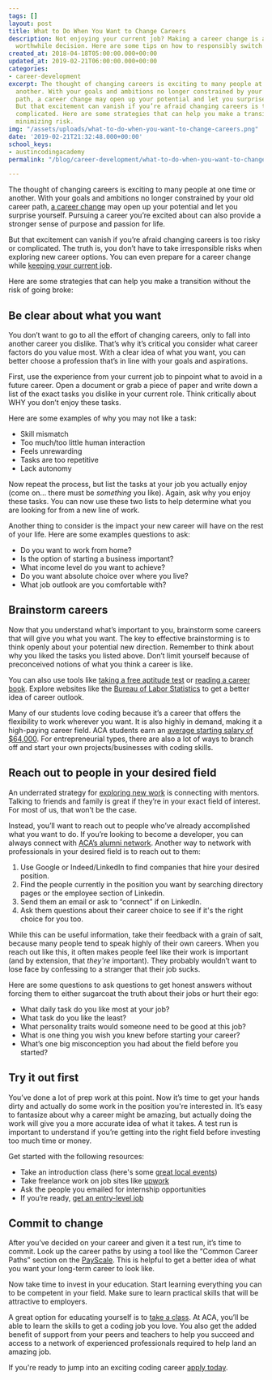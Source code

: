 ```yaml
---
tags: []
layout: post
title: What to Do When You Want to Change Careers
description: Not enjoying your current job? Making a career change is a scary but
  worthwhile decision. Here are some tips on how to responsibly switch careers.
created_at: 2018-04-18T05:00:00.000+00:00
updated_at: 2019-02-21T06:00:00.000+00:00
categories:
- career-development
excerpt: The thought of changing careers is exciting to many people at one time or
  another. With your goals and ambitions no longer constrained by your old career
  path, a career change may open up your potential and let you surprise yourself.
  But that excitement can vanish if you’re afraid changing careers is too risky or
  complicated. Here are some strategies that can help you make a transition while
  minimizing risk.
img: "/assets/uploads/what-to-do-when-you-want-to-change-careers.png"
date: '2019-02-21T21:32:48.000+00:00'
school_keys:
- austincodingacademy
permalink: "/blog/career-development/what-to-do-when-you-want-to-change-careers"

---
```

The thought of changing careers is exciting to many people at one time or another. With your goals and ambitions no longer constrained by your old career path, [a career change](https://austincodingacademy.com/blog/career-development/5-signs-you-need-to-make-a-career-change/) may open up your potential and let you surprise yourself. Pursuing a career you’re excited about can also provide a stronger sense of purpose and passion for life.

But that excitement can vanish if you’re afraid changing careers is too risky or complicated. The truth is, you don’t have to take irresponsible risks when exploring new career options. You can even prepare for a career change while [keeping your current job](https://austincodingacademy.com/courses/).

Here are some strategies that can help you make a transition without the risk of going broke:

## Be clear about what you want

You don’t want to go to all the effort of changing careers, only to fall into another career you dislike. That’s why it’s critical you consider what career factors do you value most. With a clear idea of what you want, you can better choose a profession that’s in line with your goals and aspirations.

First, use the experience from your current job to pinpoint what to avoid in a future career. Open a document or grab a piece of paper and write down a list of the exact tasks you dislike in your current role. Think critically about WHY you don’t enjoy these tasks.

Here are some examples of why you may not like a task:

* Skill mismatch
* Too much/too little human interaction
* Feels unrewarding
* Tasks are too repetitive
* Lack autonomy

Now repeat the process, but list the tasks at your job you actually enjoy (come on... there must be _something_ you like). Again, ask why you enjoy these tasks. You can now use these two lists to help determine what you are looking for from a new line of work.

Another thing to consider is the impact your new career will have on the rest of your life. Here are some examples questions to ask:

* Do you want to work from home?
* Is the option of starting a business important?
* What income level do you want to achieve?
* Do you want absolute choice over where you live?
* What job outlook are you comfortable with?

## Brainstorm careers

Now that you understand what’s important to you, brainstorm some careers that will give you what you want. The key to effective brainstorming is to think openly about your potential new direction. Remember to think about why you liked the tasks you listed above. Don’t limit yourself because of preconceived notions of what you think a career is like.

You can also use tools like [taking a free aptitude test](https://www.thebalance.com/free-career-aptitude-tests-2059813) or [reading a career book](https://www.themuse.com/advice/8-brilliant-books-that-will-lead-you-to-your-dream-job). Explore websites like the [Bureau of Labor Statistics](https://www.bls.gov/ooh/) to get a better idea of career outlook.

Many of our students love coding because it’s a career that offers the flexibility to work wherever you want. It is also highly in demand, making it a high-paying career field. ACA students earn an [average starting salary of $64,000](https://www.switchup.org/bootcamps/austin-coding-academy). For entrepreneurial types, there are also a lot of ways to branch off and start your own projects/businesses with coding skills.

## Reach out to people in your desired field

An underrated strategy for [exploring new work](https://austincodingacademy.com/blog/web-development/how-to-get-a-job-as-a-web-developer-in-austin-tech-industry/) is connecting with mentors. Talking to friends and family is great if they’re in your exact field of interest. For most of us, that won’t be the case.

Instead, you’ll want to reach out to people who’ve already accomplished what you want to do. If you’re looking to become a developer, you can always connect with [ACA’s alumni network](https://angel.co/austin-coding-academy-1). Another way to network with professionals in your desired field is to reach out to them:

1. Use Google or Indeed/LinkedIn to find companies that hire your desired position.
2. Find the people currently in the position you want by searching directory pages or the employee section of Linkedin.
3. Send them an email or ask to “connect” if on LinkedIn.
4. Ask them questions about their career choice to see if it's the right choice for you too.

While this can be useful information, take their feedback with a grain of salt, because many people tend to speak highly of their own careers. When you reach out like this, it often makes people feel like their work is important (and by extension, that _they're_ important). They probably wouldn’t want to lose face by confessing to a stranger that their job sucks.

Here are some questions to ask questions to get honest answers without forcing them to either sugarcoat the truth about their jobs or hurt their ego:

* What daily task do you like most at your job?
* What task do you like the least?
* What personality traits would someone need to be good at this job?
* What is one thing you wish you knew before starting your career?
* What’s one big misconception you had about the field before you started?

## Try it out first

You’ve done a lot of prep work at this point. Now it’s time to get your hands dirty and actually do some work in the position you're interested in. It’s easy to fantasize about why a career might be amazing, but actually doing the work will give you a more accurate idea of what it takes. A test run is important to understand if you’re getting into the right field before investing too much time or money.

Get started with the following resources:

* Take an introduction class (here's some [great local events](https://www.eventbrite.com/o/austin-coding-academy-10937668459))
* Take freelance work on job sites like [upwork](https://www.upwork.com/)
* Ask the people you emailed for internship opportunities
* If you’re ready, [get an entry-level job](https://austincodingacademy.com/blog/web-development/20-tips-for-landing-your-first-job-in-web-development/)

## Commit to change

After you’ve decided on your career and given it a test run, it’s time to commit. Look up the career paths by using a tool like the “Common Career Paths” section on the [PayScale](https://www.payscale.com/research/US/Job=Web_Developer/Salary). This is helpful to get a better idea of what you want your long-term career to look like.

Now take time to invest in your education. Start learning everything you can to be competent in your field. Make sure to learn practical skills that will be attractive to employers.

A great option for educating yourself is to [take a class](https://austincodingacademy.com/apply/). At ACA, you’ll be able to learn the skills to get a coding job you love. You also get the added benefit of support from your peers and teachers to help you succeed and access to a network of experienced professionals required to help land an amazing job.

If you're ready to jump into an exciting coding career [apply today](https://austincodingacademy.com/apply/).